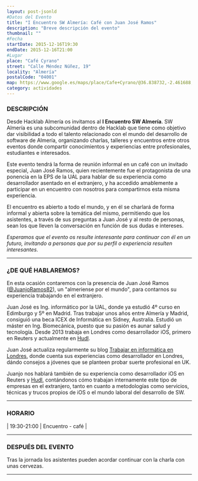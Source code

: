 ```yaml
---
layout: post-jsonld
#Datos del Evento
title: "I Encuentro SW Almería: Café con Juan José Ramos"
description: "Breve descripción del evento"
thumbnail: ""
#Fecha
startDate: 2015-12-16T19:30
endDate: 2015-12-16T21:00
#Lugar
place: "Café Cyrano"
street: "Calle Méndez Núñez, 19"
locality: "Almería"
postalCode: "04001"
map: https://www.google.es/maps/place/Cafe+Cyrano/@36.838732,-2.461688,15z/data=!4m2!3m1!1s0x0:0x3dc641c556264f91
category: actividades
---
```


### DESCRIPCIÓN

Desde Hacklab Almería os invitamos al **I Encuentro SW Almería**. SW Almería es una subcomunidad dentro de Hacklab que tiene como objetivo dar visibilidad a todo el talento relacionado con el mundo del desarrollo de software de Almería, organizando charlas, talleres y encuentros entre otros eventos donde compartir conocimientos y experiencias entre profesionales, estudiantes e interesados.

Este evento tendrá la forma de reunión informal en un café con un invitado especial, Juan José Ramos, quien recientemente fue el protagonista de una ponencia en la EPS de la UAL para hablar de su experiencia como desarrollador asentado en el extranjero, y ha accedido amablemente a participar en un encuentro con nosotros para compartirnos esta misma experiencia.

El encuentro es abierto a todo el mundo, y en él se charlará de forma informal y abierta sobre la temática del mismo, permitiendo que los asistentes, a través de sus preguntas a Juan José y al resto de personas, sean los que lleven la conversación en función de sus dudas e intereses.

*Esperamos que el evento os resulte interesante para continuar con él en un futuro, invitando a personas que por su perfil o experiencia resulten interesantes.*

---

### ¿DE QUÉ HABLAREMOS?

En esta ocasión contaremos con la presencia de Juan José Ramos ([@JuanjoRamos82](https://twitter.com/JuanjoRamos82)), un "almeriense por el mundo", para contarnos su experiencia trabajando en el extranjero.

Juan José es Ing. informático por la UAL, donde ya estudió 4º curso en Edimburgo y 5º en Madrid. Tras trabajar unos años entre Almería y Madrid, consiguió una beca ICEX de Informática en Sidney, Australia. Estudió un máster en Ing. Biomecánica, puesto que su pasión es aunar salud y tecnología. Desde 2013 trabaja en Londres como desarrollador iOS, primero en Reuters y actualmente en [Hudl][1].

Juan José actualiza regularmente su blog [Trabajar en informática en Londres](http://trabajareninformaticaenlondres.org/), donde cuenta sus experiencias como desarrollador en Londres, dándo consejos a jóvenes que se planteen probar suerte profesional en UK.

Juanjo nos hablará también de su experiencia como desarrollador iOS en Reuters y [Hudl][1], contándonos cómo trabajan internamente este tipo de empresas en el extranjero, tanto en cuanto a metodologías como servicios, técnicas y trucos propios de iOS o el mundo laboral del desarrollo de SW.

---

### HORARIO

| 19:30-21:00 | Encuentro - café |

---

### DESPUÉS DEL EVENTO

Tras la jornada los asistentes pueden acordar continuar con la charla con unas cervezas.

---

[1]: http://www.hudl.com